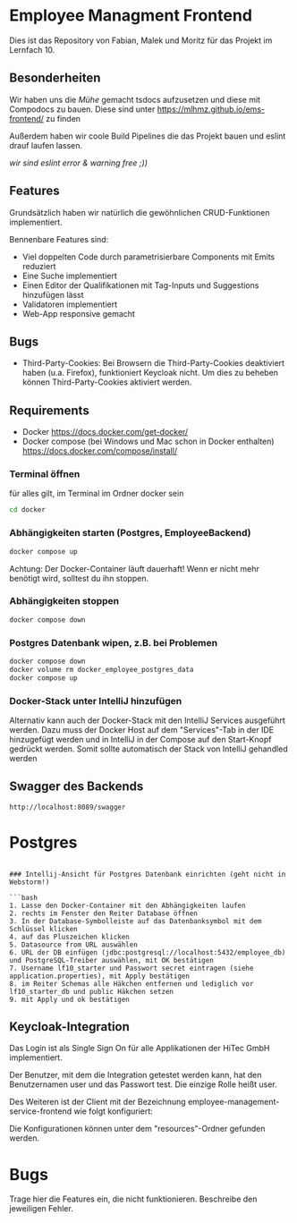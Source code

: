 # Employee Managment Frontend

Dies ist das Repository von Fabian, Malek und Moritz für das Projekt im Lernfach 10.

## Besonderheiten
Wir haben uns die _Mühe_ gemacht tsdocs aufzusetzen und diese mit Compodocs zu bauen. Diese sind unter https://mlhmz.github.io/ems-frontend/ zu finden

Außerdem haben wir coole Build Pipelines die das Projekt bauen und eslint drauf laufen lassen.

_wir sind eslint error & warning free ;))_

## Features
Grundsätzlich haben wir natürlich die gewöhnlichen CRUD-Funktionen implementiert.

Bennenbare Features sind:
* Viel doppelten Code durch parametrisierbare Components mit Emits reduziert
* Eine Suche implementiert
* Einen Editor der Qualifikationen mit Tag-Inputs und Suggestions hinzufügen lässt
* Validatoren implementiert
* Web-App responsive gemacht

## Bugs
* Third-Party-Cookies: Bei Browsern die Third-Party-Cookies deaktiviert haben (u.a. Firefox), funktioniert Keycloak nicht.
  Um dies zu beheben können Third-Party-Cookies aktiviert werden. 

## Requirements

* Docker https://docs.docker.com/get-docker/
* Docker compose (bei Windows und Mac schon in Docker enthalten) https://docs.docker.com/compose/install/

### Terminal öffnen

für alles gilt, im Terminal im Ordner docker sein

```bash
cd docker
```

### Abhängigkeiten starten (Postgres, EmployeeBackend)

```bash
docker compose up
```

Achtung: Der Docker-Container läuft dauerhaft! Wenn er nicht mehr benötigt wird, solltest du ihn stoppen.

### Abhängigkeiten stoppen

```bash
docker compose down
```

### Postgres Datenbank wipen, z.B. bei Problemen

```bash
docker compose down
docker volume rm docker_employee_postgres_data
docker compose up
```

### Docker-Stack unter IntelliJ hinzufügen
Alternativ kann auch der Docker-Stack mit den IntelliJ Services ausgeführt werden.
Dazu muss der Docker Host auf dem "Services"-Tab in der IDE hinzugefügt werden und
in IntelliJ in der Compose auf den Start-Knopf gedrückt werden. Somit sollte
automatisch der Stack von IntelliJ gehandled werden

## Swagger des Backends

```
http://localhost:8089/swagger
```

# Postgres

```

### Intellij-Ansicht für Postgres Datenbank einrichten (geht nicht in Webstorm!)

```bash
1. Lasse den Docker-Container mit den Abhängigkeiten laufen
2. rechts im Fenster den Reiter Database öffnen
3. In der Database-Symbolleiste auf das Datenbanksymbol mit dem Schlüssel klicken
4. auf das Pluszeichen klicken
5. Datasource from URL auswählen
6. URL der DB einfügen (jdbc:postgresql://localhost:5432/employee_db) und PostgreSQL-Treiber auswählen, mit OK bestätigen
7. Username lf10_starter und Passwort secret eintragen (siehe application.properties), mit Apply bestätigen
8. im Reiter Schemas alle Häkchen entfernen und lediglich vor lf10_starter_db und public Häkchen setzen
9. mit Apply und ok bestätigen 
```

## Keycloak-Integration

Das Login ist als Single Sign On für alle Applikationen der HiTec GmbH implementiert. 

Der Benutzer, mit dem die Integration getestet werden kann, hat den Benutzernamen user und das Passwort test. Die einzige Rolle heißt user.

Des Weiteren ist der Client mit der Bezeichnung employee-management-service-frontend wie folgt konfiguriert:

Die Konfigurationen können unter dem "resources"-Ordner gefunden werden.

# Bugs

Trage hier die Features ein, die nicht funktionieren. Beschreibe den jeweiligen Fehler. 

